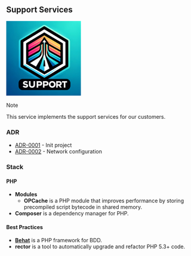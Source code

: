 ## Support Services

<img width='200' height='200' src="./docs/public/logo.webp">

> [!NOTE]
> This service implements the support services for our customers.

### ADR

- [ADR-0001](./docs/ADR/decisions/0001-init.md) - Init project
- [ADR-0002](./docs/ADR/decisions/0002-network.md) - Network configuration

### Stack

#### PHP

- **Modules**
  - **OPCache** is a PHP module that improves performance by storing precompiled script bytecode in shared memory.
- **Composer** is a dependency manager for PHP.

#### Best Practices

- [**Behat**](https://docs.behat.org/en/latest/index.html) is a PHP framework for BDD.
- **rector** is a tool to automatically upgrade and refactor PHP 5.3+ code.
